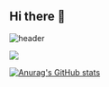 ## Hi there 👋

![header](https://capsule-render.vercel.app/api?type=venom&color=gradient&height=300&section=header&text=Welcome%20to%20my%20Github%20%)

<img src="https://img.shields.io/badge/Python-3776AB?style=flat-square&logo=Python&logoColor=white"/>

[![Anurag's GitHub stats](https://github-readme-stats.vercel.app/api?username=yx0n-su)](https://github.com/anuraghazra/github-readme-stats)
